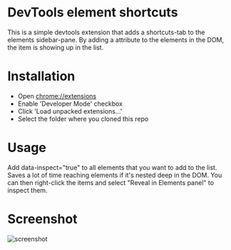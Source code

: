 DevTools element shortcuts
===

This is a simple devtools extension that adds a shortcuts-tab to the elements sidebar-pane. By adding a attribute to the elements in the DOM, the item is showing up in the list.

Installation
===

 * Open [chrome://extensions](chrome://extensions)
 * Enable 'Developer Mode' checkbox
 * Click 'Load unpacked extensions...'
 * Select the folder where you cloned this repo

Usage
===

Add data-inspect="true" to all elements that you want to add to the list. Saves a lot of time reaching elements if it's nested deep in the DOM. You can then right-click the items and select "Reveal in Elements panel" to inspect them.

Screenshot
====
![screenshot](https://raw.github.com/inear/devtools-shortcuts/master/screenshot.png)
